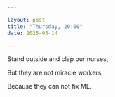 ```yaml
---

layout: post
title: "Thursday, 20:00"
date: 2025-05-14

---
```


Stand outside and clap our nurses,

But they are not miracle workers,

Because they can not fix ME.
